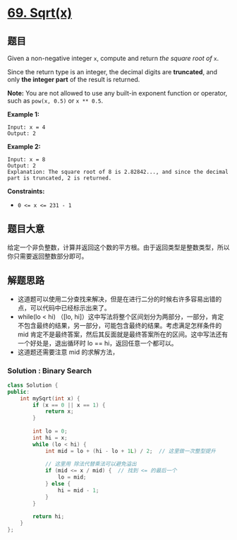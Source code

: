 # [69. Sqrt(x)](https://leetcode.com/problems/sqrtx/)

## 题目

Given a non-negative integer `x`, compute and return *the square root of* `x`.

Since the return type is an integer, the decimal digits are **truncated**, and only **the integer part** of the result is returned.

**Note:** You are not allowed to use any built-in exponent function or operator, such as `pow(x, 0.5)` or `x ** 0.5`.

 

**Example 1:**

```
Input: x = 4
Output: 2
```

**Example 2:**

```
Input: x = 8
Output: 2
Explanation: The square root of 8 is 2.82842..., and since the decimal part is truncated, 2 is returned.
```

 

**Constraints:**

- `0 <= x <= 231 - 1`

## 题目大意

给定一个非负整数，计算并返回这个数的平方根。由于返回类型是整数类型，所以你只需要返回整数部分即可。

## 解题思路

* 这道题可以使用二分查找来解决，但是在进行二分的时候右许多容易出错的点，可以代码中已经标示出来了。
* while(lo < hi) （[lo, hi]）这中写法将整个区间划分为两部分，一部分，肯定不包含最终的结果，另一部分，可能包含最终的结果。考虑满足怎样条件的 mid 肯定不是最终答案，然后其反面就是最终答案所在的区间。这中写法还有一个好处是，退出循环时 lo == hi，返回任意一个都可以。
* 这道题还需要注意 mid 的求解方法，

### Solution : Binary Search

````c++
class Solution {
public:
    int mySqrt(int x) {
        if (x == 0 || x == 1) {
            return x;
        }
        
        int lo = 0;
        int hi = x;
        while (lo < hi) {
            int mid = lo + (hi - lo + 1L) / 2;  // 这里做一次整型提升
            
            // 这里用 除法代替乘法可以避免溢出
            if (mid <= x / mid) {  // 找到 <= 的最后一个
                lo = mid;
            } else {
                hi = mid - 1;
            }
        }
        
        return hi;
    }
};
````

